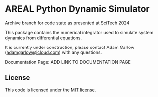 # AREAL Python Dynamic Simulator

Archive branch for code state as presented at SciTech 2024

This package contains the numerical integrator used to simulate system dynamics from differential equations.

It is currently under construction, please contact Adam Garlow (adamgarlow@icloud.com) with any questions.

Documentation Page: ADD LINK TO DOCUMENTATION PAGE

## License

This code is licensed under the [MIT license](LICENSE.md).
